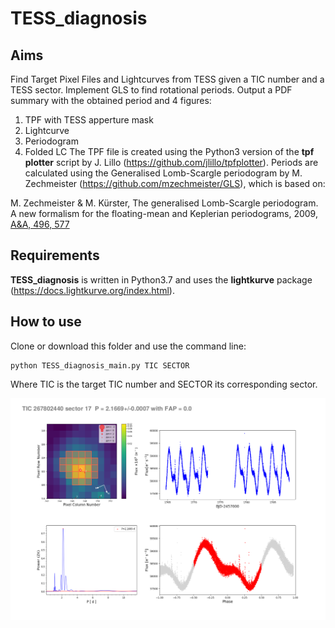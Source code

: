 # TESS_diagnosis

## Aims
Find Target Pixel Files and Lightcurves from TESS given a TIC number and a TESS sector. 
Implement GLS to find rotational periods.
Output a PDF summary with the obtained period and 4 figures:
  1. TPF with TESS apperture mask
  2. Lightcurve
  3. Periodogram
  4. Folded LC
The TPF file is created using the Python3 version of the **tpf plotter** script by J. Lillo (https://github.com/jlillo/tpfplotter).
Periods are calculated using the Generalised Lomb-Scargle periodogram by M. Zechmeister (https://github.com/mzechmeister/GLS), which is based on:

M. Zechmeister & M. Kürster, The generalised Lomb-Scargle periodogram. A new formalism for the floating-mean and Keplerian periodograms, 2009, [A&A, 496, 577](https://ui.adsabs.harvard.edu/abs/2009A%26A...496..577Z/abstract)

## Requirements
**TESS_diagnosis** is written in Python3.7 and uses the **lightkurve** package (https://docs.lightkurve.org/index.html). 

## How to use 
Clone or download this folder and use the command line: 

```
python TESS_diagnosis_main.py TIC SECTOR
```

Where TIC is the target TIC number and SECTOR its corresponding sector.

![alt text](https://github.com/SLSkrzypinski/TESS_diagnosis/blob/master/TIC_267802440_S_17_summary.png)

